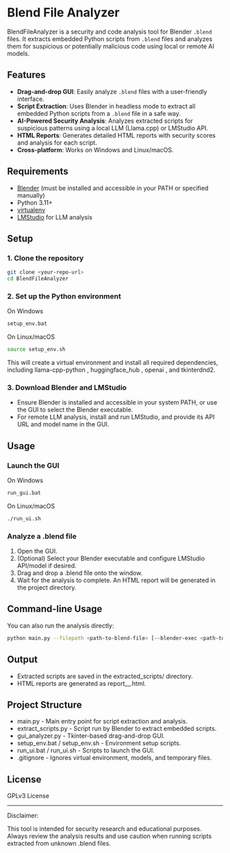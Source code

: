 # Blend File Analyzer

BlendFileAnalyzer is a security and code analysis tool for Blender `.blend` files. It extracts embedded Python scripts from `.blend` files and analyzes them for suspicious or potentially malicious code using local or remote AI models.

## Features

- **Drag-and-drop GUI**: Easily analyze `.blend` files with a user-friendly interface.
- **Script Extraction**: Uses Blender in headless mode to extract all embedded Python scripts from a `.blend` file in a safe way.
- **AI-Powered Security Analysis**: Analyzes extracted scripts for suspicious patterns using a local LLM (Llama.cpp) or LMStudio API.
- **HTML Reports**: Generates detailed HTML reports with security scores and analysis for each script.
- **Cross-platform**: Works on Windows and Linux/macOS.

## Requirements

- [Blender](https://www.blender.org/) (must be installed and accessible in your PATH or specified manually)
- Python 3.11+
- [virtualenv](https://virtualenv.pypa.io/)
- [LMStudio](https://lmstudio.ai/) for LLM analysis

## Setup

### 1. Clone the repository

```bash
git clone <your-repo-url>
cd BlendFileAnalyzer
```

### 2. Set up the Python environment

On Windows

```bash
setup_env.bat
```

On Linux/macOS

```bash
source setup_env.sh
```

This will create a virtual environment and install all required dependencies, including llama-cpp-python , huggingface_hub , openai , and tkinterdnd2.

### 3. Download Blender and LMStudio

- Ensure Blender is installed and accessible in your system PATH, or use the GUI to select the Blender executable.
- For remote LLM analysis, install and run LMStudio, and provide its API URL and model name in the GUI.

## Usage

### Launch the GUI

On Windows

```bash
run_gui.bat
```

On Linux/macOS

```bash
./run_ui.sh
```

### Analyze a .blend file

1. Open the GUI.
2. (Optional) Select your Blender executable and configure LMStudio API/model if desired.
3. Drag and drop a .blend file onto the window.
4. Wait for the analysis to complete. An HTML report will be generated in the project directory.

## Command-line Usage

You can also run the analysis directly:

```bash
python main.py --filepath <path-to-blend-file> [--blender-exec <path-to-blender>] [--lmstudio-api <url>] [--lmstudio-model <model>]
```

## Output

- Extracted scripts are saved in the extracted_scripts/ directory.
- HTML reports are generated as report__<blendfilename>.html.

## Project Structure

- main.py - Main entry point for script extraction and analysis.
- extract_scripts.py - Script run by Blender to extract embedded scripts.
- gui_analyzer.py - Tkinter-based drag-and-drop GUI.
- setup_env.bat / setup_env.sh - Environment setup scripts.
- run_ui.bat / run_ui.sh - Scripts to launch the GUI.
- .gitignore - Ignores virtual environment, models, and temporary files.

## License

GPLv3 License

-----

Disclaimer:

This tool is intended for security research and educational purposes. Always review the analysis results and use caution when running scripts extracted from unknown .blend files.

